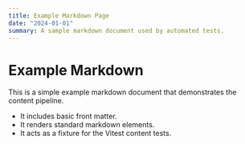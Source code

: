 ```yaml
---
title: Example Markdown Page
date: "2024-01-01"
summary: A sample markdown document used by automated tests.
---
```


# Example Markdown

This is a simple example markdown document that demonstrates the content pipeline.

- It includes basic front matter.
- It renders standard markdown elements.
- It acts as a fixture for the Vitest content tests.
